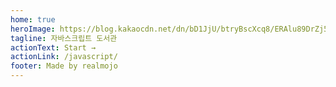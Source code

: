 ```yaml
---
home: true
heroImage: https://blog.kakaocdn.net/dn/bD1JjU/btryBscXcq8/ERAlu89DrZj56jQAFCdrNk/img.png
tagline: 자바스크립트 도서관
actionText: Start →
actionLink: /javascript/
footer: Made by realmojo
---
```

